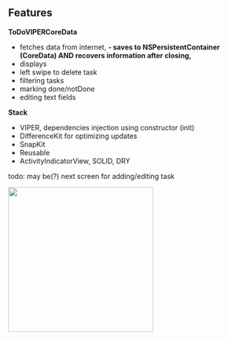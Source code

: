## Features

**ToDoVIPERCoreData** 
- fetches data from internet,
**- saves to NSPersistentContainer (CoreData) AND recovers information after closing,**
- displays
- left swipe to delete task
- filtering tasks
- marking done/notDone
- editing text fields

**Stack**
- VIPER, dependencies injection using constructor (init)
- DifferenceKit for optimizing updates
- SnapKit
- Reusable
- ActivityIndicatorView, SOLID, DRY

todo: may be(?) next screen for adding/editing task 


<img src="https://github.com/user-attachments/assets/c0a65563-ee82-4b5a-906c-6b1cc6e38351" width="295"> 
